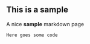 <!-- author: kuldeep.yadav -->
<!-- uploadedAt: 2025-07-17T06:40:31.209Z -->
## This is a sample

A nice **sample** markdown page

    Here goes some code

<!-- reviewComment: new one -->
<!-- reviewer: vishal.deep -->